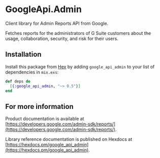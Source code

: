 # GoogleApi.Admin

Client library for Admin Reports API from Google.

Fetches reports for the administrators of G Suite customers about the usage, collaboration, security, and risk for their users.

## Installation

Install this package from [Hex](https://hex.pm) by adding
`google_api_admin` to your list of dependencies in `mix.exs`:

```elixir
def deps do
  [{:google_api_admin, "~> 0.5"}]
end
```

## For more information

Product documentation is available at [https://developers.google.com/admin-sdk/reports/](https://developers.google.com/admin-sdk/reports/).

Library reference documentation is published on Hexdocs at
[https://hexdocs.pm/google_api_admin](https://hexdocs.pm/google_api_admin).
